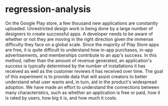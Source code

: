 # regression-analysis
On the Google Play store, a few thousand new applications are constantly uploaded. Unrestricted design work is being done by a large number of designers to create successful apps. A developer needs to be aware of whether or not they are moving in the right direction given the immense difficulty they face on a global scale. Since the majority of Play Store apps are free, it is quite difficult to understand how in-app purchases, in-app advertisements, and memberships contribute to an app's success. In this method, rather than the amount of revenue generated, an application's success is typically determined by the number of installations it has received as well as the customer reviews it has received over time. The goal of this experiment is to provide data that will assist creators to better understand what user wants and, in turn, aid in the product's widespread adoption. We have made an effort to understand the connections between many characteristics, such as whether an application is free or paid, how it is rated by users, how big it is, and how much it costs.
